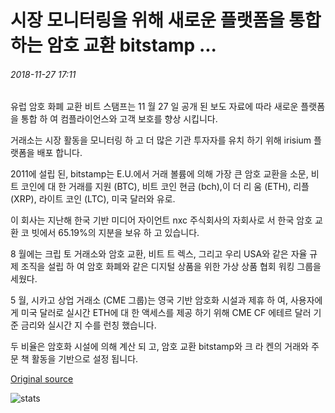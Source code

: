 # 시장 모니터링을 위해 새로운 플랫폼을 통합 하는 암호 교환 bitstamp ...

###### 2018-11-27 17:11

유럽 암호 화폐 교환 비트 스탬프는 11 월 27 일 공개 된 보도 자료에 따라 새로운 플랫폼을 통합 하 여 컴플라이언스와 고객 보호를 향상 시킵니다.

거래소는 시장 활동을 모니터링 하 고 더 많은 기관 투자자를 유치 하기 위해 irisium 플랫폼을 배포 합니다.

2011에 설립 된, bitstamp는 E.U.에서 거래 볼륨에 의해 가장 큰 암호 교환을 소문, 비트 코인에 대 한 거래를 지원 (BTC), 비트 코인 현금 (bch),이 더 리 움 (ETH), 리플 (XRP), 라이트 코인 (LTC), 미국 달러와 유로.

이 회사는 지난해 한국 기반 미디어 자이언트 nxc 주식회사의 자회사로 서 한국 암호 교환 코 빗에서 65.19%의 지분을 보유 하 고 있습니다.

8 월에는 크립 토 거래소와 암호 교환, 비트 트 렉스, 그리고 우리 USA와 같은 자율 규제 조직을 설립 하 여 암호 화폐와 같은 디지털 상품을 위한 가상 상품 협회 워킹 그룹을 세웠다.

5 월, 시카고 상업 거래소 (CME 그룹)는 영국 기반 암호화 시설과 제휴 하 여, 사용자에 게 미국 달러로 실시간 ETH에 대 한 액세스를 제공 하기 위해 CME CF 에테르 달러 기준 금리와 실시간 지 수를 런칭 했습니다.

두 비율은 암호화 시설에 의해 계산 되 고, 암호 교환 bitstamp와 크 라 켄의 거래와 주문 책 활동을 기반으로 설정 됩니다.

[Original source](https://cointelegraph.com/news/crypto-exchange-bitstamp-to-integrate-new-platform-for-market-monitoring)

![stats](https://c.statcounter.com/11760860/0/a89fa40b/1/ "stats")